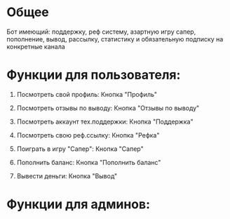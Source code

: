 # Общее
Бот имеющий: поддержку, реф систему, азартную игру сапер, пополнение, вывод, рассылку, статистику и обязательную подписку на конкретные канала

# Функции для пользователя:
1. Посмотреть свой профиль:
    Кнопка "Профиль"
   
2. Посмотреть отзывы по выводу:
    Кнопка "Отзывы по выводу"
   
4. Посмотреть аккаунт тех.поддержки:
    Кнопка "Поддержка"
   
5. Посмотреть свою реф.ссылку:
    Кнопка "Рефка"
   
6. Поиграть в игру "Сапер":
    Кнопка "Сапер"
   
7. Пополнить баланс:
    Кнопка "Пополнить баланс"
    
8. Вывести деньги:
    Кнопка "Вывод"
   
# Функции для админов:
